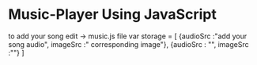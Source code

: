 # Music-Player Using JavaScript
to add your song edit -> music.js file
var storage = [
{audioSrc :"add your song audio", imageSrc :" corresponding image"},
{audioSrc : "", imageSrc :""}
]
